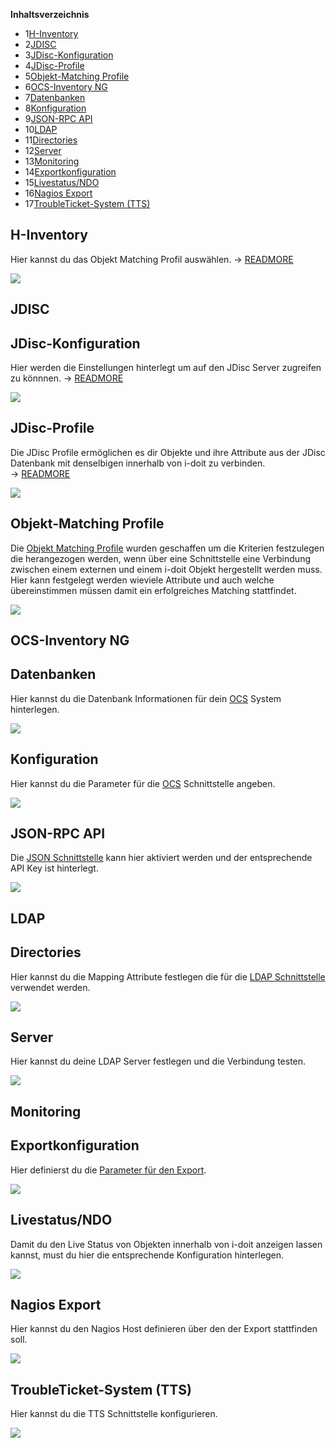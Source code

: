 **Inhaltsverzeichnis**

*   1[H-Inventory](#Schnittstellen/externeDaten-H-Inventory)
*   2[JDISC](#Schnittstellen/externeDaten-JDISC)
*   3[JDisc-Konfiguration](#Schnittstellen/externeDaten-JDisc-Konfiguration)
*   4[JDisc-Profile](#Schnittstellen/externeDaten-JDisc-Profile)
*   5[Objekt-Matching Profile](#Schnittstellen/externeDaten-Objekt-MatchingProfile)
*   6[OCS-Inventory NG](#Schnittstellen/externeDaten-OCS-InventoryNG)
*   7[Datenbanken](#Schnittstellen/externeDaten-Datenbanken)
*   8[Konfiguration](#Schnittstellen/externeDaten-Konfiguration)
*   9[JSON-RPC API](#Schnittstellen/externeDaten-JSON-RPCAPI)
*   10[LDAP](#Schnittstellen/externeDaten-LDAP)
*   11[Directories](#Schnittstellen/externeDaten-Directories)
*   12[Server](#Schnittstellen/externeDaten-Server)
*   13[Monitoring](#Schnittstellen/externeDaten-Monitoring)
*   14[Exportkonfiguration](#Schnittstellen/externeDaten-Exportkonfiguration)
*   15[Livestatus/NDO](#Schnittstellen/externeDaten-Livestatus/NDO)
*   16[Nagios Export](#Schnittstellen/externeDaten-NagiosExport)
*   17[TroubleTicket-System (TTS)](#Schnittstellen/externeDaten-TroubleTicket-System(TTS))

H-Inventory
-----------

Hier kannst du das Objekt Matching Profil auswählen. → [READMORE](/display/de/h-inventory)

![](/download/attachments/61014215/image2016-10-11%2012%3A49%3A16.png?version=1&modificationDate=1476355106886&api=v2&effects=drop-shadow)

  

JDISC
-----

JDisc-Konfiguration
-------------------

Hier werden die Einstellungen hinterlegt um auf den JDisc Server zugreifen zu könnnen. → [READMORE](/display/de/JDisc+Discovery)

![](/download/attachments/61014215/image2016-10-11%2012%3A51%3A23.png?version=1&modificationDate=1476355106870&api=v2&effects=drop-shadow)

JDisc-Profile
-------------

Die JDisc Profile ermöglichen es dir Objekte und ihre Attribute aus der JDisc Datenbank mit denselbigen innerhalb von i-doit zu verbinden. → [READMORE](/pages/viewpage.action?pageId=26378246)

![](/download/attachments/61014215/image2016-10-11%2012%3A54%3A4.png?version=1&modificationDate=1476355106851&api=v2&effects=drop-shadow)

Objekt-Matching Profile
-----------------------

Die [Objekt Matching Profile](/display/de/Objekte+identifizieren+bei+Importen) wurden geschaffen um die Kriterien festzulegen die herangezogen werden, wenn über eine Schnittstelle eine Verbindung zwischen einem externen und einem i-doit Objekt hergestellt werden muss. Hier kann festgelegt werden wieviele Attribute und auch welche übereinstimmen müssen damit ein erfolgreiches Matching stattfindet.

![](/download/attachments/61014215/image2016-10-13%209%3A39%3A26.png?version=1&modificationDate=1476355106801&api=v2&effects=drop-shadow)

OCS-Inventory NG
----------------

Datenbanken
-----------

Hier kannst du die Datenbank Informationen für dein [OCS](/display/de/OCS+Inventory+NG) System hinterlegen.

![](/download/attachments/61014215/image2016-10-13%209%3A41%3A30.png?version=1&modificationDate=1476355106784&api=v2&effects=drop-shadow)

Konfiguration
-------------

Hier kannst du die Parameter für die [OCS](/display/de/OCS+Inventory+NG) Schnittstelle angeben.

![](/download/attachments/61014215/image2016-10-13%209%3A49%3A7.png?version=1&modificationDate=1476355106768&api=v2&effects=drop-shadow)

JSON-RPC API
------------

Die [JSON Schnittstelle](/pages/viewpage.action?pageId=7831613) kann hier aktiviert werden und der entsprechende API Key ist hinterlegt.

![](/download/attachments/61014215/image2016-10-13%209%3A51%3A56.png?version=1&modificationDate=1476355106753&api=v2&effects=drop-shadow)

LDAP
----

Directories
-----------

Hier kannst du die Mapping Attribute festlegen die für die [LDAP Schnittstelle](/pages/viewpage.action?pageId=9666615) verwendet werden.

![](/download/attachments/61014215/image2016-10-13%209%3A54%3A11.png?version=1&modificationDate=1476355106737&api=v2&effects=drop-shadow)

Server
------

Hier kannst du deine LDAP Server festlegen und die Verbindung testen.

![](/download/attachments/61014215/image2016-10-13%209%3A55%3A50.png?version=1&modificationDate=1476355106719&api=v2&effects=drop-shadow)

Monitoring
----------

Exportkonfiguration
-------------------

Hier definierst du die [Parameter für den Export](/display/de/Nagios).

![](/download/attachments/61014215/image2016-10-13%209%3A58%3A10.png?version=1&modificationDate=1476355106700&api=v2&effects=drop-shadow)

Livestatus/NDO
--------------

Damit du den Live Status von Objekten innerhalb von i-doit anzeigen lassen kannst, must du hier die entsprechende Konfiguration hinterlegen.

![](/download/attachments/61014215/image2016-10-13%2010%3A0%3A31.png?version=1&modificationDate=1476355106684&api=v2&effects=drop-shadow)

Nagios Export
-------------

Hier kannst du den Nagios Host definieren über den der Export stattfinden soll.

![](/download/attachments/61014215/image2016-10-13%2010%3A5%3A40.png?version=1&modificationDate=1476355106665&api=v2&effects=drop-shadow)

TroubleTicket-System (TTS)
--------------------------

Hier kannst du die TTS Schnittstelle konfigurieren.

![](/download/attachments/61014215/image2016-10-13%2010%3A6%3A47.png?version=1&modificationDate=1476355106636&api=v2&effects=drop-shadow)